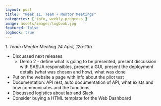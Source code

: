 ```yaml
---
layout: post
title:  "Week 11, Team + Mentor Meetings"
categories: [ info, weekly-progress ]
image: assets/images/logbook.jpg
featured: false
logbook: true
---
```


*1. Team+Mentor Meeting 24 April, 12h-13h*
* Discussed next releases
    * Demo 2 - define what is going to be presented, present discussion with SASUA responsibles, present a GUI, present the deployment details (what was chosen and how), what was done
* Put on the website a page with info about the pilot test
* Documentation: API rest, auto documentation of API, what exists and how communicates and the functions
* Discussed logistics about lab and Slack
* Consider buying a HTML template for the Web Dashboard
